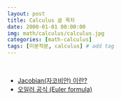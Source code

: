 ```yaml
---
layout: post
title: Calculus 글 목차 
date: 2000-01-01 00:00:00
img: math/calculus/calculus.jpg
categories: [math-calculus] 
tags: [미분적분, calculus] # add tag
---
```


<br>

- [Jacobian(자코비안) 이란?](https://gaussian37.github.io/math-calculus-jacobian/)
- [오일러 공식 (Euler formula)](https://gaussian37.github.io/math-calculus-euler_formula/)